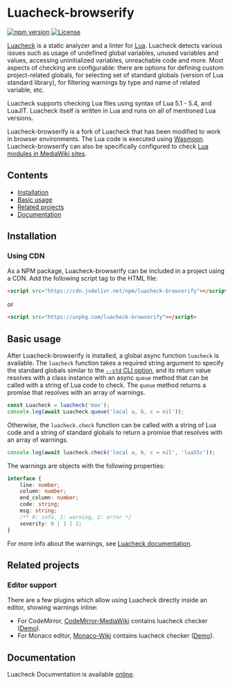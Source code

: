 # Luacheck-browserify

[![npm version](https://badge.fury.io/js/luacheck-browserify.svg)](https://www.npmjs.com/package/luacheck-browserify)
[![License](https://img.shields.io/badge/License-MIT-brightgreen.svg)](LICENSE)

[Luacheck](https://github.com/lunarmodules/luacheck) is a static analyzer and a linter for [Lua](https://www.lua.org/). Luacheck detects various issues such as usage of undefined global variables, unused variables and values, accessing uninitialized variables, unreachable code and more. Most aspects of checking are configurable: there are options for defining custom project-related globals, for selecting set of standard globals (version of Lua standard library), for filtering warnings by type and name of related variable, etc.

Luacheck supports checking Lua files using syntax of Lua 5.1 - 5.4, and LuaJIT. Luacheck itself is written in Lua and runs on all of mentioned Lua versions.

Luacheck-browserify is a fork of Luacheck that has been modified to work in browser environments. The Lua code is executed using [Wasmoon](https://www.npmjs.com/package/wasmoon). Luacheck-browserify can also be specifically configured to check [Lua modules in MediaWiki sites](https://www.mediawiki.org/wiki/Lua/Overview).

## Contents

- [Installation](#installation)
- [Basic usage](#basic-usage)
- [Related projects](#related-projects)
- [Documentation](#documentation)

## Installation

### Using CDN

As a NPM package, Luacheck-browserify can be included in a project using a CDN. Add the following script tag to the HTML file:

```html
<script src="https://cdn.jsdelivr.net/npm/luacheck-browserify"></script>
```

or

```html
<script src="https://unpkg.com/luacheck-browserify"></script>
```

## Basic usage

After Luacheck-browserify is installed, a global async function `luacheck` is available. The `luacheck` function takes a required string argument to specify the standard globals similar to the [`--std` CLI option](https://luacheck.readthedocs.io/en/stable/cli.html#command-line-options), and its return value resolves with a class instance with an async `queue` method that can be called with a string of Lua code to check. The `queue` method returns a promise that resolves with an array of warnings.

```javascript
const Luacheck = luacheck('max');
console.log(await Luacheck.queue('local a, b, c = nil'));
```

Otherwise, the `luacheck.check` function can be called with a string of Lua code and a string of standard globals to return a promise that resolves with an array of warnings.

```javascript
console.log(await luacheck.check('local a, b, c = nil', 'lua55c'));
```

The warnings are objects with the following properties:

```typescript
interface {
	line: number;
	column: number;
	end_column: number;
	code: string;
	msg: string;
	/** 0: info, 1: warning, 2: error */
	severity: 0 | 1 | 2;
}
```

For more info about the warnings, see [Luacheck documentation](https://luacheck.readthedocs.io/en/stable/warnings.html).

## Related projects

### Editor support

There are a few plugins which allow using Luacheck directly inside an editor, showing warnings inline:

* For CodeMirror, [CodeMirror-MediaWiki](https://www.npmjs.com/package/@bhsd/codemirror-mediawiki) contains luacheck checker ([Demo](https://bhsd-harry.github.io/codemirror-mediawiki/#Lua)).
* For Monaco editor, [Monaco-Wiki](https://www.npmjs.com/package/monaco-wiki) contains luacheck checker ([Demo](https://bhsd-harry.github.io/monaco-wiki/#Lua)).

## Documentation

Luacheck Documentation is available [online](https://luacheck.readthedocs.io/en/stable/).
